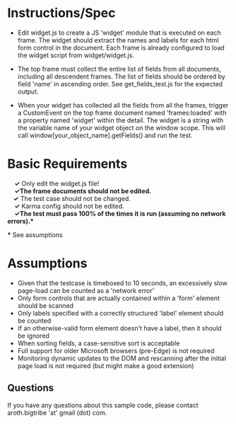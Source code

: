 # Instructions/Spec

- Edit widget.js to create a JS 'widget' module that is executed on each frame. The widget should extract the names and labels for each html form control in the document. Each frame is already configured to load the widget script from widget/widget.js.

- The top frame must collect the entire list of fields from all documents, including all descendent frames. The list of fields should be ordered by field 'name' in ascending order. See get_fields_test.js for the expected output.

- When your widget has collected all the fields from all the frames, trigger a CustomEvent on the top frame document named 'frames:loaded' with a property named 'widget' within the detail. The widget is a string with the variable name of your widget object on the window scope.  This will call window[your_object_name].getFields() and run the test.


# Basic Requirements

&nbsp;&nbsp;&nbsp;&nbsp;**&#x2713;** Only edit the widget.js file! <br />
&nbsp;&nbsp;&nbsp;&nbsp;**&#x2713;**The frame documents should not be edited. <br />
&nbsp;&nbsp;&nbsp;&nbsp;**&#x2713;** The test case should not be changed. <br />
&nbsp;&nbsp;&nbsp;&nbsp;**&#x2713;** Karma config should not be edited. <br />
&nbsp;&nbsp;&nbsp;&nbsp;**&#x2713;**The test must pass 100% of the times it is run (assuming no network errors).**\*** <br />

**\*** See assumptions


# Assumptions

* Given that the testcase is timeboxed to 10 seconds, an excessively slow page-load can be counted as a 'network error'
* Only form controls that are actually contained within a 'form' element should be scanned
* Only labels specified with a correctly structured 'label' element should be counted
* If an otherwise-valid form element doesn't have a label, then it should be ignored
* When sorting fields, a case-sensitive sort is acceptable
* Full support for older Microsoft browsers (pre-Edge) is not required
* Monitoring dynamic updates to the DOM and rescanning after the initial page load is not required (but might make a good extension)


## Questions

If you have any questions about this sample code, please contact aroth.bigtribe 'at' gmail (dot) com.
